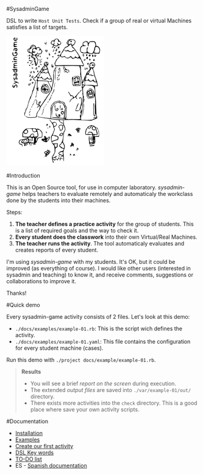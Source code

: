 
#SysadminGame

DSL to write `Host Unit Tests`.
Check if a group of real or virtual Machines satisfies a list of targets.

![logo](./docs/logo.png)

#Introduction

This is an Open Source tool, for use in computer laboratory.
*sysadmin-game* helps teachers to evaluate remotely and automaticaly
the workclass done by the students into their machines.

Steps:

1. **The teacher defines a practice activity** for the group of students.
This is a list of required goals and the way to check it.
1. **Every student does the classwork** into their own Virtual/Real Machines.
1. **The teacher runs the activity**. The tool automaticaly evaluates
and creates reports of every student.

I'm using *sysadmin-game* with my students. It's OK, but it could be improved
(as everything of course). I would like other users (interested in sysadmin
and teaching) to know it, and receive comments, suggestions or
collaborations to improve it.

Thanks!

#Quick demo

Every sysadmin-game activity consists of 2 files. Let's look at this demo:
* `./docs/examples/example-01.rb`: This is the script wich defines the activity.
* `./docs/examples/example-01.yaml`: This file contains the configuration for every
student machine (cases).

Run this demo with `./project docs/example/example-01.rb`.

> **Results**
> * You will see a brief *report on the screen* during execution.
> * The extended *output files* are saved into `./var/example-01/out/` directory.
> * There exists more activities into the `check` directory. This is a good place
where save your own activity scripts.

#Documentation
* [Installation](./docs/en/installation.md)
* [Examples](./docs/en/examples.md)
* [Create our first activity](./docs/en/first-activity.md)
* [DSL Key words](./docs/en/dsl-key-words.md)
* [TO-DO list](./TODO.md)
* ES - [Spanish documentation](./docs/es/README.md)
